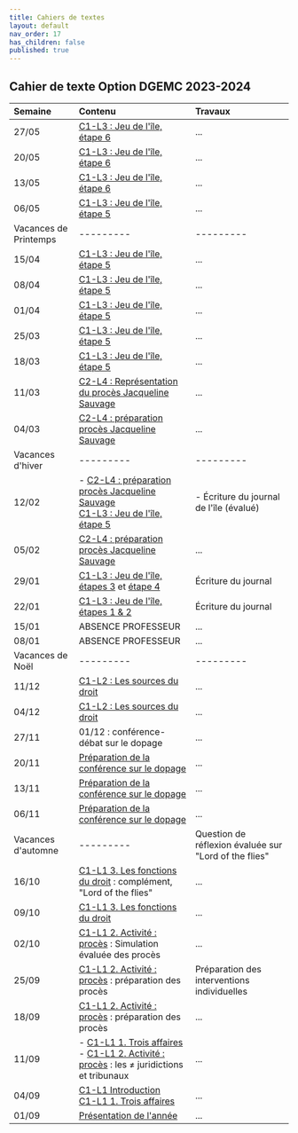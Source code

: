 ```yaml
---
title: Cahiers de textes
layout: default
nav_order: 17
has_children: false
published: true
---
```

## Cahier de texte Option DGEMC 2023-2024

| Semaine     | Contenu     | Travaux |
| :------------------- | :-------------- | :-------- |
| 27/05   | [C1-L3 : Jeu de l'île, étape 6](../Leçon%203/L3-4-0.html)     |  ...     |
| 20/05   | [C1-L3 : Jeu de l'île, étape 6](../Leçon%203/L3-4-0.html)     |  ...     |
| 13/05   | [C1-L3 : Jeu de l'île, étape 6](../Leçon%203/L3-4-0.html)     |  ...     |
| 06/05   | [C1-L3 : Jeu de l'île, étape 5](../Leçon%203/L3-3.html)     |  ...     |
|  Vacances de Printemps | ---------   |  ---------   |
| 15/04   | [C1-L3 : Jeu de l'île, étape 5](../Leçon%203/L3-3.html)     |  ...     |
| 08/04   | [C1-L3 : Jeu de l'île, étape 5](../Leçon%203/L3-3.html)     |  ...     |
| 01/04   | [C1-L3 : Jeu de l'île, étape 5](../Leçon%203/L3-3.html)     |  ...     |
| 25/03   | [C1-L3 : Jeu de l'île, étape 5](../Leçon%203/L3-3.html)     |  ...     |
| 18/03   | [C1-L3 : Jeu de l'île, étape 5](../Leçon%203/L3-3.html)     |  ...     |
| 11/03  |  [C2-L4 : Représentation du procès Jacqueline Sauvage](../Leçon%204/L4.html)     | ...     |
| 04/03  |  [C2-L4 : préparation procès Jacqueline Sauvage](../Leçon%204/L4.html)     | ...     |
| Vacances d'hiver | ---------     | --------- |
| 12/02   |- [C2-L4 : préparation procès Jacqueline Sauvage](../Leçon%204/L4.html) <br> [C1-L3 : Jeu de l'île, étape 5](../Leçon%203/L3.html)  | - Écriture du journal de l'île (évalué)    |
| 05/02   | [C2-L4 : préparation procès Jacqueline Sauvage](../Leçon%204/L4.html)     | ...     |
| 29/01   | [C1-L3 : Jeu de l'île, étapes 3](../Leçon%203/L3-2.html) et [étape 4](../Leçon%203/L3-3.html)    | Écriture du journal     |
| 22/01   | [C1-L3 : Jeu de l'île, étapes 1 & 2](../Leçon%203/L3-2.html)     | Écriture du journal     |
| 15/01   | ABSENCE PROFESSEUR      | ...     |
| 08/01   | ABSENCE PROFESSEUR    | ...     |
| Vacances de Noël   | ---------     | ---------     |
| 11/12   | [C1-L2 : Les sources du droit](../Leçon%202/L2-0.html)     | ...     |
| 04/12   | [C1-L2 : Les sources du droit](../Leçon%202/L2-0.html)     | ...     |
| 27/11   | 01/12 : conférence-débat sur le dopage     | ...     |
| 20/11   | [Préparation de la conférence sur le dopage](../Conference/C0-1.html)     | ...     |
| 13/11   | [Préparation de la conférence sur le dopage](../Conference/C0-1.html)     | ...     |
| 06/11   | [Préparation de la conférence sur le dopage](../Conference/C0-1.html)     | ...     |
| Vacances d'automne | ---------  | Question de réflexion évaluée sur "Lord of the flies"  |
| 16/10   | [C1-L1 3. Les fonctions du droit](../Leçon%201/L1-2-fonctions.html) : complément, "Lord of the flies"     | ...     |
| 09/10   | [C1-L1 3. Les fonctions du droit](../Leçon%201/L1-2-fonctions.html)     | ...     |
| 02/10   | [C1-L1 2. Activité : procès](../Leçon%201/L1-3-activite.html) : Simulation évaluée des procès     | ...     |
| 25/09   | [C1-L1 2. Activité : procès](../Leçon%201/L1-3-activite.html) : préparation des procès     | Préparation des interventions individuelles     |
| 18/09   | [C1-L1 2. Activité : procès](../Leçon%201/L1-3-activite.html) : préparation des procès     | ...     |
| 11/09   | - [C1-L1 1. Trois affaires](../Leçon%201/L1-1-affaires.html) <br> - [C1-L1 2. Activité : procès](../Leçon%201/L1-3-activite.html) : les ≠ juridictions et tribunaux   | ...     |
| 04/09   | [C1-L1 Introduction](../Leçon%201/L1-intro.html) <br> [C1-L1 1. Trois affaires](../Leçon%201/L1-1-affaires.html)  | ...     |
| 01/09  | [Présentation de l'année](../Présentation/presentation.html) | ...     |








